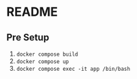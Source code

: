 # README

## Pre Setup
1. `docker compose build`
2. `docker compose up`
3. `docker compose exec -it app /bin/bash`